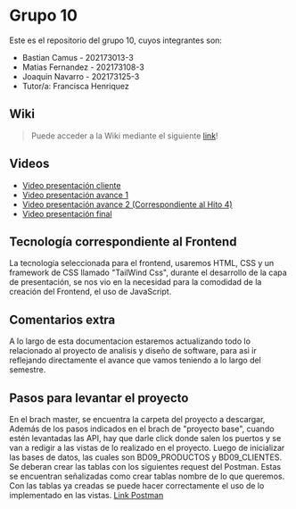 # Grupo 10

Este es el repositorio del grupo 10, cuyos integrantes son:

* Bastian Camus - 202173013-3
* Matias Fernandez - 202173108-3
* Joaquin Navarro - 202173125-3
* Tutor/a: Francisca Henriquez

## Wiki

> Puede acceder a la Wiki mediante el siguiente [link](https://github.com/Bastiancito/INF236-GRUPO09-2023-2/wiki)!

## Videos

* [Video presentación cliente](https://www.youtube.com/watch?v=LHmE2B2Bumw&feature=youtu.be)
* [Video presentación avance 1](https://youtu.be/_pTW-VZjeHk)
* [Video presentación avance 2 (Correspondiente al Hito 4)](https://youtu.be/AT6ZTAb9jfU)
* [Video presentación final](https://youtu.be/R9vg3JIlj3g)
## Tecnología correspondiente al Frontend

La tecnología seleccionada para el frontend, usaremos HTML, CSS y un framework de CSS llamado "TailWind Css", durante el desarrollo de la capa de presentación, se nos vio en la necesidad para la comodidad de la creación del Frontend, el uso de JavaScript.

## Comentarios extra

A lo largo de esta documentacion estaremos actualizando todo lo relacionado al proyecto de analisis y diseño de software, para asi ir reflejando directamente el avance que vamos teniendo a lo largo del semestre.

## Pasos para levantar el proyecto

En el brach master, se encuentra la carpeta del proyecto a descargar, Además de los pasos indicados en el brach de "proyecto base", cuando estén levantadas las API, hay que darle click donde salen los puertos y se van a redigir a las vistas de lo realizado en el proyecto. Luego de inicializar las bases de datos, las cuales son BD09_PRODUCTOS y BD09_CLIENTES. Se deberan crear las tablas con los siguientes request del Postman. Estas se encuentran señalizadas como crear tablas nombre de lo que queremos. Con las tablas ya creadas se puede hacer correctamente el uso de lo implementado en las vistas. [Link Postman](https://app.getpostman.com/join-team?invite_code=7a1375372352fc3d9066e35cca7a7463&target_code=4038fa8e38674c89a573811d234b26d1)